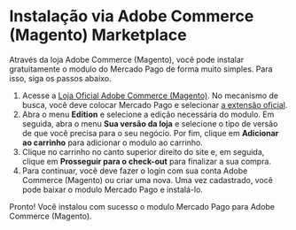 # Instalação via Adobe Commerce (Magento) Marketplace

Através da loja Adobe Commerce (Magento), você pode instalar gratuitamente o modulo do Mercado Pago de forma muito simples. Para isso, siga os passos abaixo.

1. Acesse a [Loja Oficial Adobe Commerce (Magento)](https://marketplace.magento.com/). No mecanismo de busca, você deve colocar Mercado Pago e selecionar [a extensão oficial](https://marketplace.magento.com/mercadopago-core.html).
2. Abra o menu **Edition** e selecione a edição necessária do modulo. Em seguida, abra o menu **Sua versão da loja** e selecione o tipo de versão de que você precisa para o seu negócio. Por fim, clique em **Adicionar ao carrinho** para adicionar o modulo ao carrinho.
3. Clique no carrinho no canto superior direito do site e, em seguida, clique em **Prosseguir para o check-out** para finalizar a sua compra.
4. Para continuar, você deve fazer o login com sua conta Adobe Commerce (Magento) ou criar uma nova. Uma vez cadastrado, você pode baixar o modulo Mercado Pago e instalá-lo.

Pronto! Você instalou com sucesso o modulo Mercado Pago para Adobe Commerce (Magento).